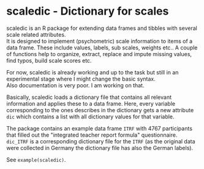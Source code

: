 # scaledic - Dictionary for scales

scaledic is an R package for extending data frames and tibbles with several scale related attributes.    
It is designed to implement (psychometric) scale information to items of a data frame. 
  These include values, labels, sub scales, weights etc.. A couple of functions help to organize, extract, replace and impute missing values, find typos, build scale scores etc.

For now, scaledic is already working and up to the task but still in an experimental stage where I might change the basic syntax.  
Also documentation is very poor. I am working on that.

Basically, scaledic loads a dictionary file that contains all relevant information and applies these to a data frame. Here, every variable corresponding to the ones describes in the dictionary gets a new attribute `dic` which contains a list with all dictionary values for that variable.  

The package contains an example data frame `ITRF` with 4767 participants that filled out the "integrated teacher report formula" questionnaire. `dic_ITRF` is a corresponding dictionary file for the `ITRF` (as the original data were collected in Germany the dictionary file has also the German labels).  

See  `example(scaledic)`.








